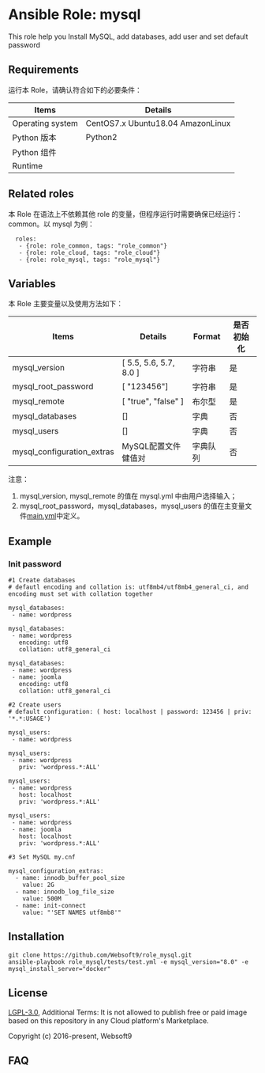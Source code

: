 Ansible Role: mysql
=========

This role help you Install MySQL, add databases, add user and set default password

## Requirements

运行本 Role，请确认符合如下的必要条件：

| **Items**      | **Details** |
| ------------------| ------------------|
| Operating system | CentOS7.x Ubuntu18.04 AmazonLinux|
| Python 版本 | Python2  |
| Python 组件 |    |
| Runtime |  |


## Related roles

本 Role 在语法上不依赖其他 role 的变量，但程序运行时需要确保已经运行：common。以 mysql 为例：

```
  roles:
   - {role: role_common, tags: "role_common"}   
   - {role: role_cloud, tags: "role_cloud"}
   - {role: role_mysql, tags: "role_mysql"}
```


## Variables

本 Role 主要变量以及使用方法如下：

| **Items**      | **Details** | **Format**  | **是否初始化** |
| ------------------| ------------------|-----|-----|
| mysql_version | [ 5.5, 5.6, 5.7, 8.0 ] | 字符串 |是|
| mysql_root_password | [ "123456"] | 字符串 |是|
| mysql_remote | [ "true", "false" ] | 布尔型 |是|
| mysql_databases | []   | 字典 |否|
| mysql_users | []   | 字典 |否|
| mysql_configuration_extras | MySQL配置文件 健值对 | 字典队列 | 否 |

注意：
1. mysql_version, mysql_remote  的值在 mysql.yml 中由用户选择输入；
2. mysql_root_password，mysql_databases，mysql_users 的值在主变量文件[main.yml](https://github.com/Websoft9/ansible-mysql/blob/master/vars/main.yml)中定义。

## Example

### Init password
```
#1 Create databases
# defautl encoding and collation is: utf8mb4/utf8mb4_general_ci, and encoding must set with collation together

mysql_databases:
 - name: wordpress
   
mysql_databases:
 - name: wordpress
   encoding: utf8
   collation: utf8_general_ci
   
mysql_databases:
 - name: wordpress
 - name: joomla
   encoding: utf8
   collation: utf8_general_ci

#2 Create users
# default configuration: ( host: localhost | password: 123456 | priv: '*.*:USAGE')

mysql_users:
 - name: wordpress
   
mysql_users:
 - name: wordpress
   priv: 'wordpress.*:ALL'
   
mysql_users:
 - name: wordpress
   host: localhost
   priv: 'wordpress.*:ALL'
   
mysql_users:
 - name: wordpress
 - name: joomla
   host: localhost
   priv: 'wordpress.*:ALL'
   
#3 Set MySQL my.cnf

mysql_configuration_extras:
  - name: innodb_buffer_pool_size
    value: 2G
  - name: innodb_log_file_size
    value: 500M
  - name: init-connect
    value: "'SET NAMES utf8mb8'"
```

## Installation

```
git clone https://github.com/Websoft9/role_mysql.git
ansible-playbook role_mysql/tests/test.yml -e mysql_version="8.0" -e mysql_install_server="docker"
```

## License

[LGPL-3.0](/License.md), Additional Terms: It is not allowed to publish free or paid image based on this repository in any Cloud platform's Marketplace.

Copyright (c) 2016-present, Websoft9

## FAQ


